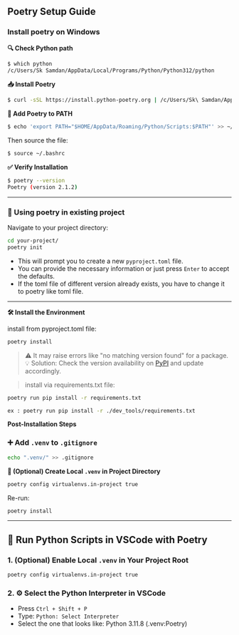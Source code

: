 ## Poetry Setup Guide

### Install poetry on Windows

**🔍 Check Python path**

```bash
$ which python
/c/Users/Sk Samdan/AppData/Local/Programs/Python/Python312/python
```

**📥 Install Poetry**

```bash
$ curl -sSL https://install.python-poetry.org | /c/Users/Sk\ Samdan/AppData/Local/Programs/Python/Python312/python -
```

**🔧 Add Poetry to PATH**

```bash
$ echo 'export PATH="$HOME/AppData/Roaming/Python/Scripts:$PATH"' >> ~/.bashrc
```

Then source the file:

```bash
$ source ~/.bashrc
```

**✅ Verify Installation**

```bash
$ poetry --version
Poetry (version 2.1.2)
```

---

### 🚀 Using poetry in existing project

Navigate to your project directory:

```bash
cd your-project/
poetry init
```

- This will prompt you to create a new `pyproject.toml` file.
- You can provide the necessary information or just press `Enter` to accept the defaults.
- If the toml file of different version already exists, you have to change it to poetry like toml file.

---

**🛠️ Install the Environment**

install from pyproject.toml file:

```bash
poetry install
```

> ⚠️ It may raise errors like "no matching version found" for a package.  
> 💡 Solution: Check the version availability on [PyPI](https://pypi.org/) and update accordingly.

> install via requirements.txt file:
     
```bash
poetry run pip install -r requirements.txt

ex : poetry run pip install -r ./dev_tools/requirements.txt
```

**Post-Installation Steps**

### ➕ Add `.venv` to `.gitignore`

```bash
echo ".venv/" >> .gitignore
```

**📁 (Optional) Create Local `.venv` in Project Directory**

```bash
poetry config virtualenvs.in-project true
```

Re-run:

```bash
poetry install
```

---

## 🧪 Run Python Scripts in VSCode with Poetry

### 1. (Optional) Enable Local `.venv` in Your Project Root

```bash
poetry config virtualenvs.in-project true
```

### 2. ⚙️ Select the Python Interpreter in VSCode

- Press `Ctrl + Shift + P`
- Type: `Python: Select Interpreter`
- Select the one that looks like: Python 3.11.8 (.venv:Poetry)